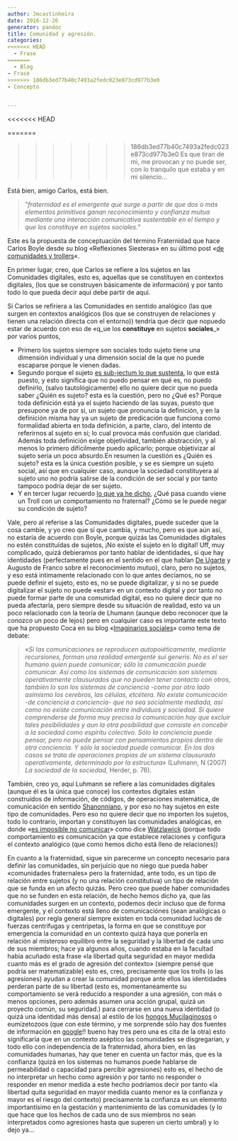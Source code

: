 ```yaml
---
author: Jmcastinheira
date: 2016-12-26
generator: pandoc
title: Comunidad y agresión.
categories:
<<<<<<< HEAD
  - Frase
=======
  - Blog
- Frase
>>>>>>> 186db3ed77b40c7493a2fedc023e873cd977b3e0
- Concepto


---
```


<<<<<<< HEAD


=======
>>>>>>> 186db3ed77b40c7493a2fedc023e873cd977b3e0
Es que tiran de mi, me provocan y no puede ser, con lo tranquilo que
estaba y en mi silencio...

Está bien, amigo Carlos, está bien.

> "*fraternidad es el emergente que surge a partir de que dos o más
> elementos primitivos ganan reconocimiento y confianza mutua mediante
> una interacción comunicativa sustentable en el tiempo y que los
> constituye en sujetos sociales.*"

Este es la propuesta de conceptuación del término Fraternidad que hace
Carlos Boyle desde su blog «Reflexiones Siesteras» en su último post
«[de comunidades y trollers](http://carlosboyle.blogspot.com/2008/06/de-comunidades-y-trolles.html)«.

En primer lugar, creo, que Carlos se refiere a los sujetos en las
Comunidades digitales, esto es, aquellas que se constituyen en contextos
digitales, (los que se construyen básicamente de información) y por
tanto todo lo que pueda decir aquí debe partir de aquí.

Si Carlos se refiriera a las Comunidades en sentido analógico (las que
surgen en contextos analógicos (los que se construyen de relaciones y
tienen una relación directa con el entorno)) tendría que decir que
nopuedo estar de acuerdo con eso de «q_ue los **constituye** en sujetos
**sociales**\_» por varios puntos,

-   Primero los sujetos siempre son sociales todo sujeto tiene una
    dimensión individual y una dimensión social de la que no puede
    escaparse porque le vienen dadas.
  -   Segundo porque el sujeto [es sub-jectum lo que
    sustenta](http://entelequia.bligoo.com/content/view/199717/Sobre_identidad_y_sujeto.html),
    lo que está puesto, y esto significa que no puedo pensar en qué es,
    no puedo definirlo, (salvo tautológicamente) ello no quiere decir
    que no pueda saber ¿Quién es sujeto? esta es la cuestión, pero no
    ¿Qué es? Porque toda definición está ya el sujeto haciendo de las
    suyas, puesto que presupone ya de por si, un sujeto que pronuncia la
    definición, y en la definición misma hay ya un sujeto de predicación
    que funciona como formalidad abierta en toda definición, a parte,
    claro, del intento de referirnos al sujeto en si; lo cual provoca
    más confusión que claridad. Además toda definición exige
    objetividad, también abstracción, y al menos lo primero difícilmente
    puedo aplicarlo; porque objetivizar al sujeto sería un poco
    absurdo.En resumen la cuestión es ¿Quién es sujeto? esta es la única
    cuestión posible, y se es siempre un sujeto social, así que en
    cualquier caso, aunque la sociedad constituyera al sujeto uno no
    podría salirse de la condición de ser social y por tanto tampoco
    podría dejar de ser sujeto.
  -   Y en tercer lugar recuerdo [lo que ya he
    dicho](http://entelequia.bligoo.com/content/view/206271/De_la_Comunidad_y_la_fraternidad.html),
    ¿Qué pasa cuando viene un Troll con un comportamiento no fraternal?
    ¿Cómo se le puede negar su condición de sujeto?

Vale, pero al referise a las Comunidades digitales, puede suceder que la
cosa cambie, y yo creo que sí que cambia, y mucho, pero es que aún así,
no estaría de acuerdo con Boyle, porque quizás las Comunidades digitales
no estén constituídas de sujetos, ¡No existe el sujeto en lo digital!
Uff, muy complicado, quizá debieramos por tanto hablar de identidades,
sí que hay identidades (perfectamente pues en el sentido en el que
hablan [De
Ugarte](http://www.deugarte.com/de-la-identidad-real-a-la-imaginaria) y
Augusto de Franco sobre el reconocimiento mutuo), claro, pero no
sujetos, y eso está intimamente relacionado con lo que antes decíamos,
no se puede definir el sujeto, esto es, no se puede digitalizar, y si no
se puede digitalizar el sujeto no puede «estar» en un contexto digital y
por tanto no puede formar parte de una comunidad digital, eso no quiere
decir que no pueda afectarla, pero siempre desde su situación de
realidad, esto va un poco relacionado con la teoría de Lhumann (aunque
debo reconocer que la conozco un poco de lejos) pero en cualquier caso
es importante este texto que ha propuesto Coca en su blog «[Imaginarios
sociales](http://policontexturas.blogspot.com/2008/04/debate-sobre-luhmann.html)»
como tema de debate:

> «*Si las comunicaciones se reproducen autopoiéticamente, mediante
> recursiones, forman una realidad emergente sui generis. No es el ser
> humano quien puede comunicar; sólo la comunicación puede comunicar.
> Así como los sistemas de comunicación son sistemas operativamente
> clausurados que no pueden tener contacto con otros, también lo son los
> sistemas de conciencia -como por otro lado asimismo los cerebros, las
> células, etcétera. No existe comunicación -de conciencia a conciencia-
> que no sea socialmente mediada, así como no existe comunicación entre
> individuos y sociedad. Si quiere comprenderse de forma muy precisa la
> comunicación hay que excluir tales posibilidades y aun la otra
> posibilidad que consiste en concebir a la sociedad como espíritu
> colectivo. Sólo la conciencia puede pensar, pero no puede pensar con
> pensamientos propios dentro de otra conciencia. Y sólo la sociedad
> puede comunicar. En los dos casos se trata de operaciones propias de
> un sistema clausurado operativamente, determinado por la estructura*»
> (Luhmann, N (2007) *La sociedad de la sociedad,* Herder, p. 76).

También, creo yo, aquí Luhmann se refiere a las comunidades digitales
(aunque él es la única que conoce) los contextos digitales están
construídos de información, de códigos, de operaciones matemática, de
comunicación en sentido
[Shanonniano](http://en.wikipedia.org/wiki/Claude_Shannon), y por eso no
hay sujetos en este tipo de comunidades. Pero eso no quiere decir que no
importen los sujetos, todo lo contrario, importan y constituyen las
comunidades analógicas, en donde «[es imposible no
comunicar](http://www.wikilearning.com/curso_gratis/comunicarse_eficazmente_un_reto_para_todos-axiomas_de_la_comunicacion/16218-3)»
como dice
[Watzlawick](http://entelequia.bligoo.com/content/view/132142/Paul_Watzlawick.html)
(porque todo comportamiento es comunicación ya que establece relaciones
y configura el contexto analógico (que como hemos dicho está lleno de
relaciones))

En cuanto a la fraternidad, sigue sin parecerme un concepto necesario
para definir las comunidades, sin perjuício que no niego que pueda haber
«comunidades fraternales» pero la fraternidad, ante todo, es un tipo de
relación entre sujetos (y no una relación constitutiva) un tipo de
relación que se funda en un afecto quizás. Pero creo que puede haber
comunidades que no se funden en esta relación, de hecho hemos dicho ya,
que las comunidades surgen en un contexto, podemos decir incluso que de
forma emergente, y el contexto está lleno de comunicaciónes (sean
analógicas o digitales) por regla general siempre existen en toda
comunidad luchas de fuerzas centrífugas y centrípetas, la forma en que
se constituye por emergencia la comunidad en un contexto quizá haya que
ponerla en relación al misteroso equilibro entre la seguridad y la
libertad de cada uno de sus miembros; hace ya algunos años, cuando
estaba en la facultad había acuñado esta frase «la libertad quita
seguridad en mayor medida cuanto más es el grado de agresión del
contexto» (siempre pensé que podría ser matematizable) esto es, creo,
precisamente que los trolls (o las agresiones) ayudan a crear la
comunidad porque ante ellos las identidades perderan parte de su
libertad (esto es, momentaneamente su comportamiento se verá reducido a
responder a una agresión, con más o menos opciones, pero además asumen
una acción grupal, quizá un proyecto común, su seguridad.) para cerrarse
en una nueva identidad (o quizá una identidad más densa) al estilo de
los [hongos
Mucilaginosos](http://www.elpais.com/articulo/futuro/Inventario/enigmaticos/hongos/mucilaginosos/elpfutpor/20050615elpepifut_5/Tes)
o eumizetozoos (que con este término, y me sorprende sólo hay dos
fuentes de información en
[google](http://www.google.es/search?q=eumicetozoos&hl=gl&client=firefox-a&rls=org.mozilla:es-ES:official&hs=LZu&filter=0)!!
bueno hay tres pero una es cita de la otra) esto significaría que en un
contexto aséptico las comunidades se disgregarían, y todo ello con
independencia de la fraternidad, ahora bien, en las comunidades humanas,
hay que tener en cuenta un factor más, que es la confianza (quizá en los
sistemas no humanos puede hablarse de permeabilidad o capacidad para
percibir agresiones) esto es, el hecho de no interpretar un hecho como
agresión y por tanto no responder o responder en menor medida a este
hecho podríamos decir por tanto «la libertad quita seguridad en mayor
medida cuanto menor es la confianza y mayor es el riesgo del contexto)
precisamente la confianza es un elemento importantísimo en la gestación
y mantenimiento de las comunidades (y lo que hace que los hechos de cada
uno de sus miembros no sean interpretados como agresiones hasta que
superen un cierto umbral) y lo dejo ya...
